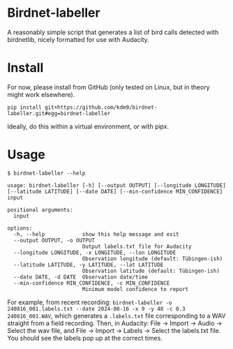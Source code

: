 # Birdnet-labeller

A reasonably simple script that generates a list of bird calls detected with
birdnetlib, nicely formatted for use with Audacity.


# Install

For now, please install from GitHub (only tested on Linux, but in theory might work elsewhere).

```
pip install git+https://github.com/kdm9/birdnet-labeller.git#egg=birdnet-labeller
```

Ideally, do this within a virtual environment, or with pipx.

# Usage

```
$ birdnet-labeller --help

usage: birdnet-labeller [-h] [--output OUTPUT] [--longitude LONGITUDE] [--latitude LATITUDE] [--date DATE] [--min-confidence MIN_CONFIDENCE] input

positional arguments:
  input

options:
  -h, --help            show this help message and exit
  --output OUTPUT, -o OUTPUT
                        Output labels.txt file for Audacity
  --longitude LONGITUDE, -x LONGITUDE, --lon LONGITUDE
                        Observation longitude (default: Tübingen-ish)
  --latitude LATITUDE, -y LATITUDE, --lat LATITUDE
                        Observation latitude (default: Tübingen-ish)
  --date DATE, -d DATE  Observation date/time
  --min-confidence MIN_CONFIDENCE, -c MIN_CONFIDENCE
                        Minimum model confidence to report

```

For example, from recent recording: `birdnet-labeller -o 240816_001.labels.txt
--date 2024-08-16 -x 9 -y 48 -c 0.3 240816_001.WAV`, which generates
a `.labels.txt` file corresponding to a WAV straight from a field recording.
Then, in Audacity: File -> Import -> Audio -> Select the wav file, and File ->
Import -> Labels -> Select the labels.txt file. You should see the labels pop
up at the correct times. 	
